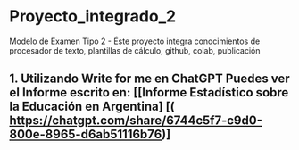 # Proyecto_integrado_2
Modelo de Examen Tipo 2 - Éste proyecto integra conocimientos de procesador de texto, plantillas de cálculo, github, colab, publicación 

## 1. Utilizando Write for me en ChatGPT Puedes ver el Informe escrito en: [[Informe Estadístico sobre la Educación en Argentina] [( https://chatgpt.com/share/6744c5f7-c9d0-800e-8965-d6ab51116b76)]
